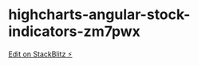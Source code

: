 # highcharts-angular-stock-indicators-zm7pwx

[Edit on StackBlitz ⚡️](https://stackblitz.com/edit/highcharts-angular-stock-indicators-zm7pwx)